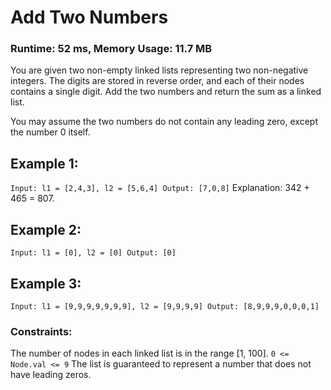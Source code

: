 # Add Two Numbers 
### Runtime: 52 ms, Memory Usage: 11.7 MB

You are given two non-empty linked lists representing two non-negative integers. The digits are stored in reverse order, and each of their nodes contains a single digit. Add the two numbers and return the sum as a linked list.

You may assume the two numbers do not contain any leading zero, except the number 0 itself.

## Example 1:
`Input: l1 = [2,4,3], l2 = [5,6,4]
Output: [7,0,8]`
Explanation: 342 + 465 = 807.


## Example 2:
`Input: l1 = [0], l2 = [0]
Output: [0]`


## Example 3:
`Input: l1 = [9,9,9,9,9,9,9], l2 = [9,9,9,9]
Output: [8,9,9,9,0,0,0,1]`


### Constraints:
The number of nodes in each linked list is in the range [1, 100].
`0 <= Node.val <= 9`
The list is guaranteed to represent a number that does not have leading zeros.
